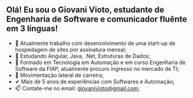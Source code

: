 ## Olá! Eu sou o Giovani Vioto, estudante de Engenharia de Software e comunicador fluênte em 3 línguas!

- 🔭 Atualmente trabalho com desenvolvimento de uma start-up de hospedagem de sites por assinatura mensal;
- 🌱 Estudando Angular, Java, .Net, Estruturas de Dados;
- 👯 Formado em Tecnologia em Automação e em curso Engenharia de Software da FIAP, atualmente procuro ingresso no mercado de TI;
- 🤔 Movimentação lateral de carreira;
- ✔  Mais de 5 anos de experiências com Softwares e Automação; 
- 📫 Contate-me no email: giovanivioto@gmail.com;






